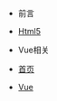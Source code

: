 - 前言
  <!-- - [首页](README.md)
  - [Vue](nav.md) -->
- [Html5](README.md)

-  Vue相关
  - [首页](README.md)
  - [Vue](nav.md)
  